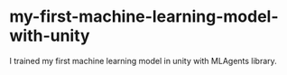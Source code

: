 # my-first-machine-learning-model-with-unity
I trained my first machine learning model in unity with MLAgents library.
